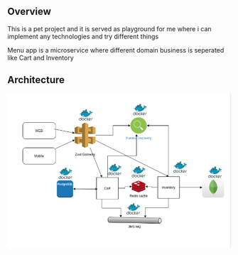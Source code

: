 <h2>Overview</h2>
<p>This is a pet project and it is served as playground for me where i can implement any technologies and try different things</p>

<p>Menu app is a microservice where different domain business is seperated like Cart and Inventory</p>




<h2>Architecture</h2>

![alt text](https://github.com/eallanjoseph123/menu-app-microservice/blob/master/docs/app2.png?raw=true)
